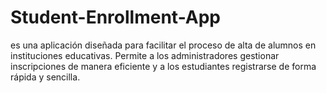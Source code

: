 # Student-Enrollment-App
es una aplicación diseñada para facilitar el proceso de alta de alumnos en instituciones educativas. Permite a los administradores gestionar inscripciones de manera eficiente y a los estudiantes registrarse de forma rápida y sencilla.
